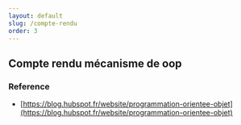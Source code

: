 ```yaml
---
layout: default
slug: /compte-rendu
order: 3
---
```

## Compte rendu mécanisme de oop

### Reference
 - [https://blog.hubspot.fr/website/programmation-orientee-objet](https://blog.hubspot.fr/website/programmation-orientee-objet)